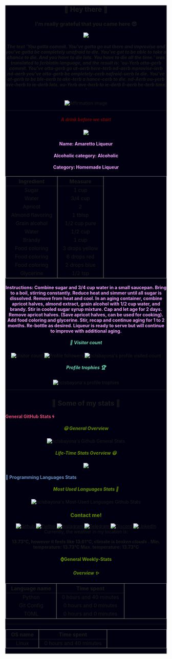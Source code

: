 <div id="full-page" style="background-color:#000011;" align="center">
    <div id="greetings" align="center">
        <h2>👋 Hey there 👋</h2> 
        <h3>I'm really grateful that you came here 😎</h3>
        <!--Old One><img src="https://socialify.git.ci/nclsbayona/nclsbayona/image?description=1&font=KoHo&pattern=Charlie%20Brown&theme=Dark"-->
        <img src="https://images-wixmp-ed30a86b8c4ca887773594c2.wixmp.com/f/7ce0e5f2-a9ae-4ea5-a5fa-714282618ed8/dej05ux-cc9a89a1-a6d1-44d2-a5e4-b64511d65cfe.png?token=eyJ0eXAiOiJKV1QiLCJhbGciOiJIUzI1NiJ9.eyJzdWIiOiJ1cm46YXBwOjdlMGQxODg5ODIyNjQzNzNhNWYwZDQxNWVhMGQyNmUwIiwiaXNzIjoidXJuOmFwcDo3ZTBkMTg4OTgyMjY0MzczYTVmMGQ0MTVlYTBkMjZlMCIsIm9iaiI6W1t7InBhdGgiOiJcL2ZcLzdjZTBlNWYyLWE5YWUtNGVhNS1hNWZhLTcxNDI4MjYxOGVkOFwvZGVqMDV1eC1jYzlhODlhMS1hNmQxLTQ0ZDItYTVlNC1iNjQ1MTFkNjVjZmUucG5nIn1dXSwiYXVkIjpbInVybjpzZXJ2aWNlOmZpbGUuZG93bmxvYWQiXX0.B5VWu7Rk4_gRrQIVsLAElC-IIJNxLZksubJAEu1ejL4">
        <h5>
            The text 'You gotta commit. You've gotta go out there and improvise and you've gotta be completely unafraid to die. You've got to be able to take a chance to die. And you have to die lots. You have to die all the time.' was translated to ferblatin language, and the result is: 'ou-Yerb otta-gerb commit. You've otta-gerb go ut-oerb here-terb nd-aerb mprovise-ierb nd-aerb you've otta-gerb be ompletely-cerb nafraid-uerb to die. You've ot-gerb to be ble-aerb to ake-terb a hance-cerb to die. nd-Aerb ou-yerb ave-herb to ie-derb lots. ou-Yerb ave-herb to ie-derb ll-aerb he-terb time. '
        </h5>
        <img src="https://i.ytimg.com/vi/I3nAGsT2skc/maxresdefault.jpg" alt="Affirmation image">
    </div>
    <hr>
    <div id="drink">
        <h5>
            <font color="#670601">
                A drink before we start
            </font>
        </h5>
        <img src="https://www.thecocktaildb.com/images/media/drink/swqxuv1472719649.jpg">
        <h4>
            <font color="#F0A0FF">
                Name: Amaretto Liqueur
            </font>
        </h4>
        <h4>
            <font color="#F0A0FF">
                Alcoholic category: Alcoholic
            </font>
        </h4>
        <h4>
            <font color="#F0A0FF">
                Category: Homemade Liqueur
            </font>
        </h4>
        <h4>
            <table frame="box" rules="cols">
    <thead>
        <tr>
            <th style="padding-left: 1em; padding-right: 1em; text-align: center">Ingredient</th>
            <th style="padding-left: 1em; padding-right: 1em; text-align: center">Measure</th>
        </tr>
    </thead>
    <tbody>
        <tr>
            <td style="padding-left: 1em; padding-right: 1em; text-align: center; vertical-align: top">Sugar</td>
            <td style="padding-left: 1em; padding-right: 1em; text-align: center; vertical-align: top">1 cup</td>
        </tr>
        <tr>
            <td style="padding-left: 1em; padding-right: 1em; text-align: center; vertical-align: top">Water</td>
            <td style="padding-left: 1em; padding-right: 1em; text-align: center; vertical-align: top">3/4 cup </td>
        </tr>
        <tr>
            <td style="padding-left: 1em; padding-right: 1em; text-align: center; vertical-align: top">Apricot</td>
            <td style="padding-left: 1em; padding-right: 1em; text-align: center; vertical-align: top">2 </td>
        </tr>
        <tr>
            <td style="padding-left: 1em; padding-right: 1em; text-align: center; vertical-align: top">Almond flavoring</td>
            <td style="padding-left: 1em; padding-right: 1em; text-align: center; vertical-align: top">1 tblsp </td>
        </tr>
        <tr>
            <td style="padding-left: 1em; padding-right: 1em; text-align: center; vertical-align: top">Grain alcohol</td>
            <td style="padding-left: 1em; padding-right: 1em; text-align: center; vertical-align: top">1/2 cup pure </td>
        </tr>
        <tr>
            <td style="padding-left: 1em; padding-right: 1em; text-align: center; vertical-align: top">Water</td>
            <td style="padding-left: 1em; padding-right: 1em; text-align: center; vertical-align: top">1/2 cup </td>
        </tr>
        <tr>
            <td style="padding-left: 1em; padding-right: 1em; text-align: center; vertical-align: top">Brandy</td>
            <td style="padding-left: 1em; padding-right: 1em; text-align: center; vertical-align: top">1 cup </td>
        </tr>
        <tr>
            <td style="padding-left: 1em; padding-right: 1em; text-align: center; vertical-align: top">Food coloring</td>
            <td style="padding-left: 1em; padding-right: 1em; text-align: center; vertical-align: top">3 drops yellow </td>
        </tr>
        <tr>
            <td style="padding-left: 1em; padding-right: 1em; text-align: center; vertical-align: top">Food coloring</td>
            <td style="padding-left: 1em; padding-right: 1em; text-align: center; vertical-align: top">6 drops red </td>
        </tr>
        <tr>
            <td style="padding-left: 1em; padding-right: 1em; text-align: center; vertical-align: top">Food coloring</td>
            <td style="padding-left: 1em; padding-right: 1em; text-align: center; vertical-align: top">2 drops blue </td>
        </tr>
        <tr>
            <td style="padding-left: 1em; padding-right: 1em; text-align: center; vertical-align: top">Glycerine</td>
            <td style="padding-left: 1em; padding-right: 1em; text-align: center; vertical-align: top">1/2 tsp </td>
        </tr>
    </tbody>
</table>
        </h4>
        <h4>
            <font color="#F0A0FF">
                Instructions: Combine sugar and 3/4 cup water in a small saucepan. Bring to a boil, stirring constantly. Reduce heat and simmer until all sugar is dissolved. Remove from heat and cool. In an aging container, combine apricot halves, almond extract, grain alcohol with 1/2 cup water, and brandy. Stir in cooled sugar syrup mixture. Cap and let age for 2 days. Remove apricot halves. (Save apricot halves, can be used for cooking). Add food coloring and glycerine. Stir, recap and continue aging for 1 to 2 months. Re-bottle as desired. Liqueur is ready to serve but will continue to improve with additional aging.
            </font>
        </h4>        
    </div>
    <div id="profile-info">
        <h5>
            <font color="#67d6b1">
                👀 Visitor count
            </font>
        </h5>
        <img src="https://visitor-badge-reloaded.herokuapp.com/badge?page_id=nclsbayona.visitor.badge.reloaded&color=003153&style=for-the-badge&logo=github" alt="Visitor count">
        <img src="https://img.shields.io/github/followers/nclsbayona?color=003153&logo=github&style=for-the-badge" alt="Profile followers">
        <img src="https://img.shields.io/github/last-commit/nclsbayona/nclsbayona?color=003153&logo=github&style=for-the-badge&label=Latest%20Profile%20Commit" alt="nclsbayona's profile visited count">
        <h5>
            <font color="#67d6b1">
                Profile trophies 🏆
            </font>
        </h5>
        <img src="https://github-profile-trophy.vercel.app/?username=nclsbayona&theme=dracula&no-frame=false&margin-w=5&margin-h=5&no-bg=true&column=4" alt="nclsbayona's profile trophies">
    </div>
    <hr>
    <h2> 🐣 Some of my stats 🐣 </h2>
    <div id="general">
        <h4 align="left">
            <font color="#df4b75">
                General GitHub Stats 🌀
            </font>
        </h4>
        <h5>
            <font color="#679000">
                😃 General Overview
            </font>
        </h5>
        <img src="https://github-readme-stats.vercel.app/api?username=nclsbayona&show_icons=true&count_private=true&include_all_commits=true&locale=en&theme=tokyonight" alt="nclsbayona's Github General Stats">
        <h5>
            <font color="#679000">
                Life-Time Stats Overview 😃
            </font>
        </h5>
        <img src="https://github-readme-streak-stats.herokuapp.com/?user=nclsbayona&theme=algolia">
    </div>
    <div id="languages">
        <h4 align="left">
            <font color="#6790c5">
                🤖 Programming Languages Stats
            </font>
        </h4>
        <p>
            <h5>
                <font color="#679000">
                    Most Used Languages Stats 💾
                </font>
            </h5>
            <img src="https://github-readme-stats.vercel.app/api/top-langs/?username=nclsbayona&show_icons=true&locale=en&langs_count=5&theme=tokyonight" alt="nclsbayona's Most-Used Languages Github Stats">
        </p>
    </div>
    <div id="contact">
        <h3>
            <font color="#679000">
                Contact me! 
            </font>
        </h3>
        <a href="https://github.com/nclsbayona" target="_blank">
            <img alt="Github" src="https://img.shields.io/badge/GitHub-%2312100E.svg?&style=for-the-badge&logo=Github&logoColor=white">
        </a>
        <a href="https://twitter.com/nclsbayona" target="_blank">
            <img alt="Twitter" src="https://img.shields.io/badge/twitter-%231DA1F2.svg?&style=for-the-badge&logo=twitter&logoColor=white">
        </a>
        <a href="https://instagram.com/nclsbayona" target="_blank">
            <img alt="Instagram" src="https://img.shields.io/badge/-INSTAGRAM-critical?&style=for-the-badge&logo=instagram&logoColor=white">
        </a>
        <a href="https://t.me/nclsbayona" target="_blank">
            <img alt="Telegram" src="https://img.shields.io/badge/-TELEGRAM-blue?&style=for-the-badge&logo=telegram&logoColor=white">
        </a>
        <a href="https://www.discord.com/channels/@nclsbayona#6681" target="_blank">
            <img alt="Discord" src="https://img.shields.io/badge/-DISCORD-darkblue?&style=for-the-badge&logo=discord&logoColor=white">
        </a>
        <a href="https://www.linkedin.com/in/nicolas-bayona-07547b214/" target="_blank">
            <img alt="LinkedIn" src="https://img.shields.io/badge/-Linkedin-silver?&style=for-the-badge&logo=linkedin&logoColor=black">
        </a>
    </div>
    <div id="weather-info">
        Currently, the weather in my location is: 
        <p>
            <b> 
                13.73°C, however it feels like 13.61°C, climate is
                <i>broken clouds</i>
            .
            Min. temperature: 13.73°C
            Max. temperature: 13.73°C
        </p>
    </div>
    <div id="wakatime">
        <p>
            <h4>
                <font color="#679000">
                    ⌚General Weekly-Stats 
                </font>
            </h4>
            <h5>
                <font color="#679000">
                    Overview ✨
                </font>
            </h5>
        </p>
        <div id="tables">
            <table frame="box" rules="cols">
    <thead>
        <tr>
            <th style="padding-left: 1em; padding-right: 1em; text-align: center">Language name</th>
            <th style="padding-left: 1em; padding-right: 1em; text-align: center">Time spent</th>
        </tr>
    </thead>
    <tbody>
        <tr>
            <td style="padding-left: 1em; padding-right: 1em; text-align: center; vertical-align: top">Python</td>
            <td style="padding-left: 1em; padding-right: 1em; text-align: center; vertical-align: top">0 hours and 40 minutes</td>
        </tr>
        <tr>
            <td style="padding-left: 1em; padding-right: 1em; text-align: center; vertical-align: top">Git Config</td>
            <td style="padding-left: 1em; padding-right: 1em; text-align: center; vertical-align: top">0 hours and 0 minutes</td>
        </tr>
        <tr>
            <td style="padding-left: 1em; padding-right: 1em; text-align: center; vertical-align: top">TOML</td>
            <td style="padding-left: 1em; padding-right: 1em; text-align: center; vertical-align: top">0 hours and 0 minutes</td>
        </tr>
    </tbody>
</table>
        <hr>
            <table frame="box" rules="cols">
    <thead>
        <tr>
            <th style="padding-left: 1em; padding-right: 1em; text-align: center">OS name</th>
            <th style="padding-left: 1em; padding-right: 1em; text-align: center">Time spent</th>
        </tr>
    </thead>
    <tbody>
        <tr>
            <td style="padding-left: 1em; padding-right: 1em; text-align: center; vertical-align: top">Linux</td>
            <td style="padding-left: 1em; padding-right: 1em; text-align: center; vertical-align: top">0 hours and 40 minutes</td>
        </tr>
    </tbody>
</table>
        <hr>
        </div>
    </div>
</div>
